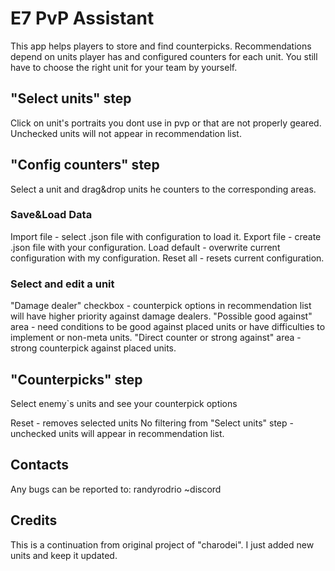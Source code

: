 # E7 PvP Assistant

This app helps players to store and find counterpicks. Recommendations depend on units player has and configured counters for each unit.
You still have to choose the right unit for your team by yourself.

## "Select units" step
Click on unit's portraits you dont use in pvp or that are not properly geared. Unchecked units will not appear in recommendation list.


## "Config counters" step
Select a unit and drag&drop units he counters to the corresponding areas.

### Save&Load Data
Import file - select .json file with configuration to load it.
Export file - create .json file with your configuration.
Load default - overwrite current configuration with my configuration.
Reset all - resets current configuration.

### Select and edit a unit
"Damage dealer" checkbox - counterpick options in recommendation list will have higher priority against damage dealers.
"Possible good against" area - need conditions to be good against placed units or have difficulties to implement or non-meta units.
"Direct counter or strong against" area - strong counterpick against placed units.

## "Counterpicks" step
Select enemy`s units and see your counterpick options

Reset - removes selected units
No filtering from "Select units" step - unchecked units will  appear in recommendation list.


## Contacts
Any bugs can be reported to: randyrodrio  ~discord

## Credits
This is a continuation from original project of "charodei". I just added new units and keep it updated. 
